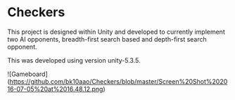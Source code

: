# Checkers

This project is designed within Unity and developed to currently implement two AI opponents, breadth-first search based and depth-first search opponent.

This was developed using version unity-5.3.5.

![Gameboard]
(https://github.com/bk10aao/Checkers/blob/master/Screen%20Shot%202016-07-05%20at%2016.48.12.png)

